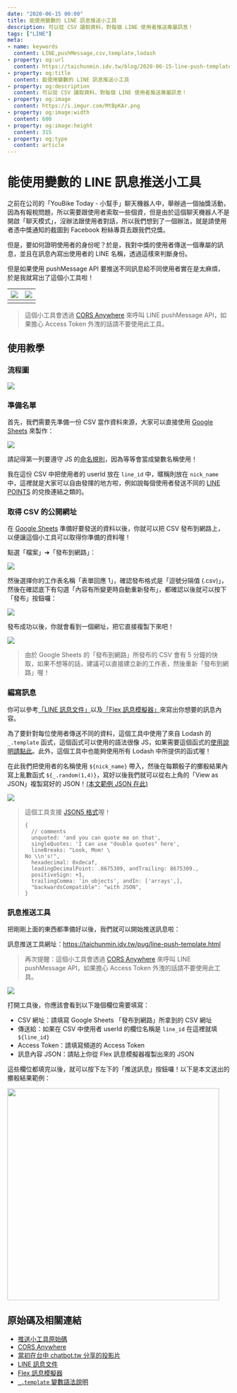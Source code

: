```yaml
---
date: "2020-06-15 00:00"
title: 能使用變數的 LINE 訊息推送小工具
description: 可以從 CSV 讀取資料，對每個 LINE 使用者推送專屬訊息！
tags: ["LINE"]
meta:
- name: keywords
  content: LINE,pushMessage,csv,template,lodash
- property: og:url
  content: https://taichunmin.idv.tw/blog/2020-06-15-line-push-template.html
- property: og:title
  content: 能使用變數的 LINE 訊息推送小工具
- property: og:description
  content: 可以從 CSV 讀取資料，對每個 LINE 使用者推送專屬訊息！
- property: og:image
  content: https://i.imgur.com/MtBpKAr.png
- property: og:image:width
  content: 600
- property: og:image:height
  content: 315
- property: og:type
  content: article
---
```


# 能使用變數的 LINE 訊息推送小工具

之前在公司的「YouBike Today - 小幫手」聊天機器人中，舉辦過一個抽獎活動，因為有報稅問題，所以需要跟使用者索取一些個資，但是由於這個聊天機器人不是開啟「聊天模式」，沒辦法跟使用者對話，所以我們想到了一個辦法，就是請使用者憑中獎通知的截圖到 Facebook 粉絲專頁去跟我們兌獎。

但是，要如何證明使用者的身份呢？於是，我對中獎的使用者傳送一個專屬的訊息，並且在訊息內寫出使用者的 LINE 名稱，透過這樣來判斷身份。

但是如果使用 pushMessage API 要推送不同訊息給不同使用者實在是太麻煩，於是我就寫出了這個小工具啦！

| ![](https://i.imgur.com/LpoN8bg.jpg) | ![](https://i.imgur.com/qXcYyTw.jpg) |
| -------- | -------- |
|  |  |

> 這個小工具會透過 [CORS Anywhere](https://github.com/Rob--W/cors-anywhere) 來呼叫 LINE pushMessage API，如果擔心 Access Token 外洩的話請不要使用此工具。

## 使用教學

### 流程圖

![](https://i.imgur.com/mnTppgA.png)

### 準備名單

首先，我們需要先準備一份 CSV 當作資料來源，大家可以直接使用 [Google Sheets](https://www.google.com.tw/intl/zh-TW/sheets/about/) 來製作：

![](https://i.imgur.com/0NJv7s7.png)

請記得第一列要遵守 JS 的[命名規則](https://eyesofkids.gitbooks.io/javascript-start-from-es6/content/part3/var_const_naming.html)，因為等等會當成變數名稱使用！

我在這份 CSV 中把使用者的 userId 放在 `line_id` 中，暱稱則放在 `nick_name` 中，這裡就是大家可以自由發揮的地方啦，例如說每個使用者發送不同的 [LINE POINTS](https://www.linebiz.com/tw/service/line-points/) 的兌換連結之類的。

### 取得 CSV 的公開網址

在 [Google Sheets](https://www.google.com.tw/intl/zh-TW/sheets/about/) 準備好要發送的資料以後，你就可以把 CSV 發布到網路上，以便讓這個小工具可以取得你準備的資料喔！

點選「檔案」➜「發布到網路」：

![](https://i.imgur.com/s37wJWs.png)

然後選擇你的工作表名稱「表單回應 1」，確認發布格式是「逗號分隔值 (.csv)」，然後在確認底下有勾選「內容有所變更時自動重新發布」，都確認以後就可以按下「發布」按鈕囉：

![](https://i.imgur.com/dr2cuIp.png)

發布成功以後，你就會看到一個網址，把它直接複製下來吧！

![](https://i.imgur.com/HclIWYq.png)

> 由於 Google Sheets 的「發布到網路」所發布的 CSV 會有 5 分鐘的快取，如果不想等的話，建議可以直接建立新的工作表，然後重新「發布到網路」喔！

### 編寫訊息

你可以參考[「LINE 訊息文件」](https://developers.line.biz/en/reference/messaging-api/#flex-message)以及[「Flex 訊息模擬器」](https://developers.line.biz/flex-simulator/)來寫出你想要的訊息內容。

為了要針對每位使用者傳送不同的資料，這個工具中使用了來自 Lodash 的 `_.template` 函式，這個函式可以使用的語法很像 JS，如果需要這個函式的[使用說明請點此](https://lodash.com/docs/#template)。此外，這個工具中也能夠使用所有 Lodash 中所提供的函式喔！

在此我們把使用者的名稱使用 `${nick_name}` 帶入，然後在每顆骰子的擲骰結果內寫上亂數函式 `${_.random(1,4)}`，寫好以後我們就可以從右上角的「View as JSON」複製寫好的 JSON！[(本文範例 JSON 在此)](https://gist.github.com/taichunmin/725af44befc5366962d83d380a74f564)

![](https://i.imgur.com/MUtSjBT.png)

> 這個工具支援 [JSON5 格式](https://json5.org/)喔！
> ```json5
> {
>   // comments
>   unquoted: 'and you can quote me on that',
>   singleQuotes: 'I can use "double quotes" here',
>   lineBreaks: "Look, Mom! \
> No \\n's!",
>   hexadecimal: 0xdecaf,
>   leadingDecimalPoint: .8675309, andTrailing: 8675309.,
>   positiveSign: +1,
>   trailingComma: 'in objects', andIn: ['arrays',],
>   "backwardsCompatible": "with JSON",
> }
> ```

### 訊息推送工具

把剛剛上面的東西都準備好以後，我們就可以開始推送訊息啦：

訊息推送工具網址：<https://taichunmin.idv.tw/pug/line-push-template.html>

> 再次提醒：這個小工具會透過 [CORS Anywhere](https://github.com/Rob--W/cors-anywhere) 來呼叫 LINE pushMessage API，如果擔心 Access Token 外洩的話請不要使用此工具。

![](https://i.imgur.com/2qFHdsW.png)

打開工具後，你應該會看到以下幾個欄位需要填寫：

* CSV 網址：請填寫 Google Sheets 「發布到網路」所拿到的 CSV 網址
* 傳送給：如果在 CSV 中使用者 userId 的欄位名稱是 `line_id` 在這裡就填 `${line_id}`
* Access Token：請填寫頻道的 Access Token
* 訊息內容 JSON：請貼上你從 Flex 訊息模擬器複製出來的 JSON

這些欄位都填完以後，就可以按下左下的「推送訊息」按鈕囉！以下是本文送出的擲骰結果範例：

<img src="https://i.imgur.com/OuqBL2f.jpg" style="width: 480px">

## 原始碼及相關連結

* [推送小工具原始碼](https://github.com/taichunmin/pug/blob/master/src/line-push-template.pug)
* [CORS Anywhere](https://github.com/Rob--W/cors-anywhere)
* [當初在台中 chatbot.tw 分享的投影片](https://hackmd.io/@taichunmin/B1rUayhjr)
* [LINE 訊息文件](https://developers.line.biz/en/reference/messaging-api/#flex-message)
* [Flex 訊息模擬器](https://developers.line.biz/flex-simulator/)
* [`_.template` 變數語法說明](https://lodash.com/docs/4.17.15#template)
